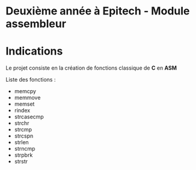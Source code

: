 # Deuxième année à Epitech - Module assembleur

# Indications

Le projet consiste en la création de fonctions classique de **C** en **ASM**

Liste des fonctions :
- memcpy
- memmove
- memset
- rindex
- strcasecmp
- strchr
- strcmp
- strcspn
- strlen
- strncmp
- strpbrk
- strstr